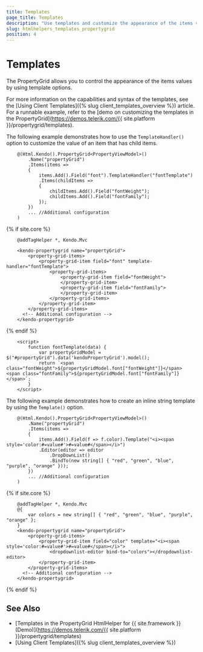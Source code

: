 ```yaml
---
title: Templates
page_title: Templates
description: "Use templates and customize the appearance of the items values of the Telerik UI PropertyGrid component for {{ site.framework }}."
slug: htmlhelpers_templates_propertygrid
position: 4
---
```


# Templates

The PropertyGrid allows you to control the appearance of the items values by using template options.

For more information on the capabilities and syntax of the templates, see the [Using Client Templates]({% slug client_templates_overview %}) article. For a runnable example, refer to the [demo on customizing the templates in the PropertyGrid](https://demos.telerik.com/{{ site.platform }}/propertygrid/templates).

The following example demonstrates how to use the `TemplateHandler()` option to customize the value of an item that has child items.

```HtmlHelper
    @(Html.Kendo().PropertyGrid<PropertyViewModel>()
        .Name("propertyGrid")
        .Items(items =>
        {
            items.Add().Field("font").TemplateHandler("fontTemplate")
            .Items(childItems =>
            {
                childItems.Add().Field("fontWeight");
                childItems.Add().Field("fontFamily");
            });
        })
        ... //Additional configuration
    )
```
{% if site.core %}
```TagHelper
    @addTagHelper *, Kendo.Mvc

    <kendo-propertygrid name="propertyGrid">
        <property-grid-items>
            <property-grid-item field="font" template-handler="fontTemplate">
                <property-grid-items>
                    <property-grid-item field="fontWeight">
                    </property-grid-item>
                    <property-grid-item field="fontFamily">
                    </property-grid-item>
                </property-grid-items>
            </property-grid-item>
        </property-grid-items>
      <!-- Additional configuration -->
    </kendo-propertygrid>
```
{% endif %}
```JS scripts
    <script>
        function fontTemplate(data) {
            var propertyGridModel = $("#propertyGrid").data('kendoPropertyGrid').model();
            return `<span class="fontWeight">${propertyGridModel.font["fontWeight"]}</span> <span class="fontFamily">${propertyGridModel.font["fontFamily"]}</span>`;
        }
    </script>
```

The following example demonstrates how to create an inline string template by using the `Template()` option.

```HtmlHelper
    @(Html.Kendo().PropertyGrid<PropertyViewModel>()
        .Name("propertyGrid")
        .Items(items =>
        {
            items.Add().Field(f => f.color).Template("<i><span style='color:#=value#'>#=value#</span></i>")
            .Editor(editor => editor
                .DropDownList()
                .BindTo(new string[] { "red", "green", "blue", "purple", "orange" }));
        })
        ... //Additional configuration
    )
```
{% if site.core %}
```TagHelper
    @addTagHelper *, Kendo.Mvc
    @{
        var colors = new string[] { "red", "green", "blue", "purple", "orange" };
    }
    <kendo-propertygrid name="propertyGrid">
        <property-grid-items>
            <property-grid-item field="color" template="<i><span style='color:#=value#'>#=value#</span></i>">
                <dropdownlist-editor bind-to="colors"></dropdownlist-editor>
            </property-grid-item>
        </property-grid-items>
      <!-- Additional configuration -->
    </kendo-propertygrid>
```
{% endif %}

## See Also

* [Templates in the PropertyGrid HtmlHelper for {{ site.framework }} (Demo)](https://demos.telerik.com/{{ site.platform }}/propertygrid/templates)
* [Using Client Templates]({% slug client_templates_overview %})
